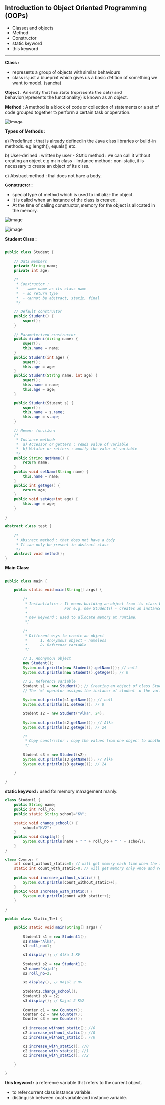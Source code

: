 ## Introduction to Object Oriented Programming (OOPs)

- Classes and objects
- Method
- Constructor
- static keyword
- this keyword


----------------------------------------------------------------------------------------------------------------------------------------------------


**Class :** 
- represents a group of objects with similar behaviours
- class is just a blueprint which gives us a basic defition of something we want to model. (sancha)


**Object :** An entity that has state (represents the data) and behavior(represents the functionality) is known as an object. 


**Method :** A method is a block of code or collection of statements or a set of code grouped together to perform a certain task or operation.

![image](https://user-images.githubusercontent.com/23376002/170814711-25def2a7-2545-49dd-b880-adeddf1865f6.png)

**Types of Methods :**

a) Predefined : that is already defined in the Java class libraries or build-in methods. e.g length(), equals() etc. 

b) User-defined : written by user
	- Static method : we can call it without creating an object e.g main class
	- Instance method : non-static,  it is necessary to create an object of its class. 
	
c) Abstract method : that does not have a body. 


**Constructor :**
- special type of method which is used to initialize the object.
- It is called when an instance of the class is created.
- At the time of calling constructor, memory for the object is allocated in the memory.

![image](https://user-images.githubusercontent.com/23376002/170815355-b8b6f420-1c51-4e14-8ad1-a58692443607.png)

![image](https://user-images.githubusercontent.com/23376002/170815388-67c52b0f-9994-49a4-a38d-9253ae4ed60b.png)



**Student Class :**


```java

public class Student {
	
	// Data members
	private String name;
	private int age;
	
	/*
	 * Constructor : 
	 * 	- same name as its class name
	 *  - no return type
	 *  - cannot be abstract, static, final
	 */
	
	// Default constructor
	public Student() {
		super();
	}
	
	// Parameterized constructor
	public Student(String name) {
		super();
		this.name = name;
	}
	public Student(int age) {
		super();
		this.age = age;
	}
	public Student(String name, int age) {
		super();
		this.name = name;
		this.age = age;
	}
	
	public Student(Student s) {
		super();
		this.name = s.name;
		this.age = s.age;
	}
	
	// Member functions
	/*
	 * Instance methods 
	 * 	a) Accessor or getters : reads value of variable
	 *  b) Mutator or setters : modify the value of variable
	 */
	public String getName() {
		return name;
	}
	public void setName(String name) {
		this.name = name;
	}
	public int getAge() {
		return age;
	}
	public void setAge(int age) {
		this.age = age;
	}
	
}

abstract class test {
	
	/*
	 * Abstract method : that does not have a body
	 * It can only be present in abstract class
	 */
	abstract void method();
}


```


**Main Class:**


```java

public class main {

	public static void main(String[] args) {
		
		/* 
		 * Instantiation : It means building an object from its class blueprint.
		 *                 For e.g. new Student() - creates an instance of Student
		 *                 
		 * new keyword : used to allocate memory at runtime.                
		 */
		
		/*
		 * Different ways to create an object
		 * 		1. Anonymous object - nameless
		 * 		2. Reference variable
		 */
		
		// 1. Anonymous object
		new Student();
		System.out.println(new Student().getName()); // null
		System.out.println(new Student().getAge()); // 0
		
		// 2. Reference variable
		Student s1 = new Student(); // Creating an object of class Student
		// The '=' operator assigns the instance of student to the variablle s1. 
		
		System.out.println(s1.getName()); // null
		System.out.println(s1.getAge()); // 0
		
		Student s2 = new Student("Alka", 24);
		
		System.out.println(s2.getName()); // Alka
		System.out.println(s2.getAge()); // 24
		
		/*
		 * Copy constructor : copy the values from one object to another like
		 */
		
		Student s3 = new Student(s2);
		System.out.println(s3.getName()); // Alka
		System.out.println(s3.getAge()); // 24
		
	}

}

```


**static keyword :** used for memory management mainly.


```java
class Student1 {
	public String name;
	public int roll_no;
	public static String school="KV";
	
	static void change_school() {
		school="KV2";
	}
	public void display() {
		System.out.println(name + " " + roll_no + " " + school);
	}
}

class Counter {
	int count_without_static=0; // will get memory each time when the instance is created
	static int count_with_static=0; // will get memory only once and retain its value  
	
	public void increase_without_static() {
		System.out.println(count_without_static++);
	}
	public void increase_with_static() {
		System.out.println(count_with_static++);
	}
	
}

public class Static_Test {

	public static void main(String[] args) {
		
		Student1 s1 = new Student1();
		s1.name="Alka";
		s1.roll_no=1;
		
		s1.display(); // Alka 1 KV
		
		Student1 s2 = new Student1();
		s2.name="Kajal";
		s2.roll_no=2;
		
		s2.display(); // Kajal 2 KV
		
		Student1.change_school();
		Student1 s3 = s2;
		s3.display(); // Kajal 2 KV2
		
		Counter c1 = new Counter();
		Counter c2 = new Counter();
		Counter c3 = new Counter();
		
		c1.increase_without_static(); //0 
		c2.increase_without_static(); //0
		c3.increase_without_static(); //0
		
		c1.increase_with_static(); //0
		c2.increase_with_static(); //1
		c3.increase_with_static(); //2

	}

}


```


**this keyword :** a reference variable that refers to the current object.
- to refer current class instance variable. 
- distinguish between local variable and instance variable.







